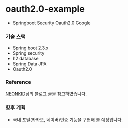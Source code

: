 # oauth2.0-example
 * Springboot Security Oauth2.0 Google
 
### 기술 스택
 * Spring boot 2.3.x
 * Spring security
 * h2 database
 * Spring Data JPA
 * Oauth2.0
 
 
 ### Reference
 <a href="https://blog.neonkid.xyz/">NEONKID</a>님의 블로그 글을 참고하였습니다. <br>
 
 
 ### 향후 계획
  * 국내 포털(카카오, 네이버)인증 기능을 구현해 볼 예정입니다.
